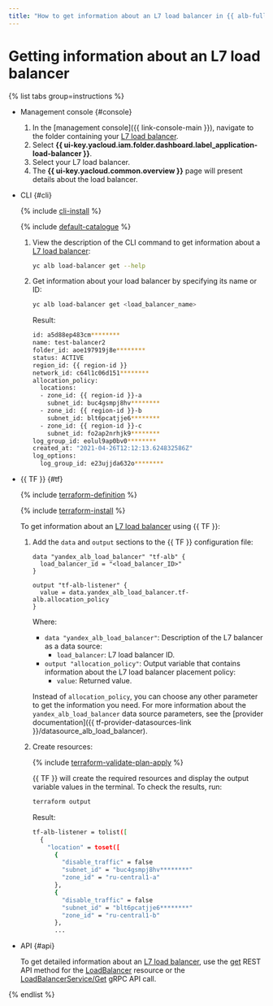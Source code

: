 ```yaml
---
title: "How to get information about an L7 load balancer in {{ alb-full-name }}"
---
```


# Getting information about an L7 load balancer

{% list tabs group=instructions %}

- Management console {#console}

   1. In the [management console]({{ link-console-main }}), navigate to the folder containing your [L7 load balancer](../concepts/application-load-balancer.md).
   1. Select **{{ ui-key.yacloud.iam.folder.dashboard.label_application-load-balancer }}**.
   1. Select your L7 load balancer.
   1. The **{{ ui-key.yacloud.common.overview }}** page will present details about the load balancer.

- CLI {#cli}

   {% include [cli-install](../../_includes/cli-install.md) %}

   {% include [default-catalogue](../../_includes/default-catalogue.md) %}

   1. View the description of the CLI command to get information about a [L7 load balancer](../concepts/application-load-balancer.md):

      ```bash
      yc alb load-balancer get --help
      ```

   1. Get information about your load balancer by specifying its name or ID:

      ```bash
      yc alb load-balancer get <load_balancer_name>
      ```

      Result:

      ```bash
      id: a5d88ep483cm********
      name: test-balancer2
      folder_id: aoe197919j8e********
      status: ACTIVE
      region_id: {{ region-id }}
      network_id: c64l1c06d151********
      allocation_policy:
        locations:
        - zone_id: {{ region-id }}-a
          subnet_id: buc4gsmpj8hv********
        - zone_id: {{ region-id }}-b
          subnet_id: blt6pcatjje6********
        - zone_id: {{ region-id }}-c
          subnet_id: fo2ap2nrhjk9********
      log_group_id: eolul9ap0bv0********
      created_at: "2021-04-26T12:12:13.624832586Z"
      log_options:
        log_group_id: e23ujjda632o********
      ```

- {{ TF }} {#tf}

   {% include [terraform-definition](../../_tutorials/terraform-definition.md) %}

   {% include [terraform-install](../../_includes/terraform-install.md) %}

   To get information about an [L7 load balancer](../concepts/application-load-balancer.md) using {{ TF }}:

   1. Add the `data` and `output` sections to the {{ TF }} configuration file:

      ```hcl
      data "yandex_alb_load_balancer" "tf-alb" {
        load_balancer_id = "<load_balancer_ID>"
      }

      output "tf-alb-listener" {
        value = data.yandex_alb_load_balancer.tf-alb.allocation_policy
      }
      ```

      Where:

      * `data "yandex_alb_load_balancer"`: Description of the L7 balancer as a data source:
         * `load_balancer`: L7 load balancer ID.
      * `output "allocation_policy"`: Output variable that contains information about the L7 load balancer placement policy:
         * `value`: Returned value.

      Instead of `allocation_policy`, you can choose any other parameter to get the information you need. For more information about the `yandex_alb_load_balancer` data source parameters, see the [provider documentation]({{ tf-provider-datasources-link }}/datasource_alb_load_balancer).

   1. Create resources:

      {% include [terraform-validate-plan-apply](../../_tutorials/terraform-validate-plan-apply.md) %}

      {{ TF }} will create the required resources and display the output variable values in the terminal. To check the results, run:

      ```bash
      terraform output
      ```

      Result:

      ```bash
      tf-alb-listener = tolist([
        {
          "location" = toset([
            {
              "disable_traffic" = false
              "subnet_id" = "buc4gsmpj8hv********"
              "zone_id" = "ru-central1-a"
            },
            {
              "disable_traffic" = false
              "subnet_id" = "blt6pcatjje6********"
              "zone_id" = "ru-central1-b"
            },
            ...
      ```

- API {#api}

   To get detailed information about an [L7 load balancer](../concepts/application-load-balancer.md), use the [get](../api-ref/LoadBalancer/get.md) REST API method for the [LoadBalancer](../api-ref/LoadBalancer/index.md) resource or the [LoadBalancerService/Get](../api-ref/grpc/load_balancer_service.md#Get) gRPC API call.

{% endlist %}